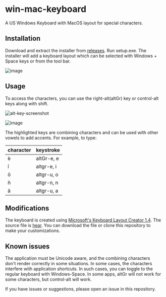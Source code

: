 # win-mac-keyboard
A US Windows Keyboard with MacOS layout for special characters.

## Installation

Download and extract the installer from [releases](https://github.com/sean-parent/win-mac-keyboard/releases/tag/v1.0.0). Run setup.exe. The installer will add a keyboard layout which can be selected with Windows + Space keys or from the tool bar.

![image](https://github.com/sean-parent/win-mac-keyboard/assets/2279724/ebdff1a9-d0b1-4201-a2d1-10a01c5bfb44)

## Usage

To access the characters, you can use the right-alt(altGr) key or control-alt keys along with shift.

![alt-key-screenshot](https://github.com/sean-parent/win-mac-keyboard/assets/2279724/38ba8459-0724-4286-858a-f7e21c2ebe77)

![image](https://github.com/sean-parent/win-mac-keyboard/assets/2279724/4885dc7a-39af-4a57-a1fd-c78accaf9adb)

The highlighted keys are combining characters and can be used with other vowels to add accents. For example, to type:

| character | keystroke |
|---|---|
| ́e | altGr-e, e |
| ́i | altgr-e, i |
| ̈o | altgr-u, o |
| ̃n | altgr-n, n |
| ̈a | altgr-u, a |

## Modifications

The keyboard is created using [Microsoft's Keyboard Layout Creator 1.4](https://www.microsoft.com/en-us/download/details.aspx?id=102134&irgwc=1). The source file is [hear](https://github.com/sean-parent/win-mac-keyboard/blob/main/source/US-macOSv0.klc). You can download the file or clone this repository to make your customizations.

## Known issues

The application must be Unicode aware, and the combining characters don't render correctly in some situations. In some cases, the characters interfere with application shortcuts. In such cases, you can toggle to the regular keyboard with Windows-Space. In some apps, altGr will not work for some characters, but control-alt will work.

If you have issues or suggestions, please open an issue in this repository.

